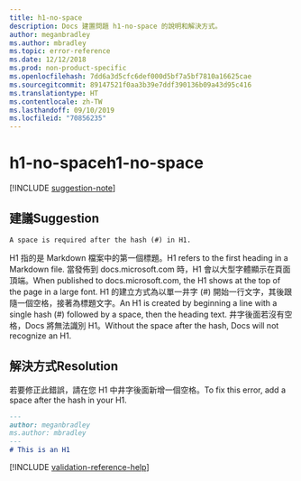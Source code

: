 ```yaml
---
title: h1-no-space
description: Docs 建置問題 h1-no-space 的說明和解決方式。
author: meganbradley
ms.author: mbradley
ms.topic: error-reference
ms.date: 12/12/2018
ms.prod: non-product-specific
ms.openlocfilehash: 7dd6a3d5cfc6def000d5bf7a5bf7810a16625cae
ms.sourcegitcommit: 89147521f0aa3b39e7ddf390136b09a43d95c416
ms.translationtype: HT
ms.contentlocale: zh-TW
ms.lasthandoff: 09/10/2019
ms.locfileid: "70856235"
---
```

# <a name="h1-no-space"></a><span data-ttu-id="10b88-103">h1-no-space</span><span class="sxs-lookup"><span data-stu-id="10b88-103">h1-no-space</span></span>

[!INCLUDE [suggestion-note](includes/suggestion-note.md)]

## <a name="suggestion"></a><span data-ttu-id="10b88-104">建議</span><span class="sxs-lookup"><span data-stu-id="10b88-104">Suggestion</span></span>

`A space is required after the hash (#) in H1.`

<span data-ttu-id="10b88-105">H1 指的是 Markdown 檔案中的第一個標題。</span><span class="sxs-lookup"><span data-stu-id="10b88-105">H1 refers to the first heading in a Markdown file.</span></span> <span data-ttu-id="10b88-106">當發佈到 docs.microsoft.com 時，H1 會以大型字體顯示在頁面頂端。</span><span class="sxs-lookup"><span data-stu-id="10b88-106">When published to docs.microsoft.com, the H1 shows at the top of the page in a large font.</span></span> <span data-ttu-id="10b88-107">H1 的建立方式為以單一井字 (#) 開始一行文字，其後跟隨一個空格，接著為標題文字。</span><span class="sxs-lookup"><span data-stu-id="10b88-107">An H1 is created by beginning a line with a single hash (#) followed by a space, then the heading text.</span></span> <span data-ttu-id="10b88-108">井字後面若沒有空格，Docs 將無法識別 H1。</span><span class="sxs-lookup"><span data-stu-id="10b88-108">Without the space after the hash, Docs will not recognize an H1.</span></span>

## <a name="resolution"></a><span data-ttu-id="10b88-109">解決方式</span><span class="sxs-lookup"><span data-stu-id="10b88-109">Resolution</span></span>

<span data-ttu-id="10b88-110">若要修正此錯誤，請在您 H1 中井字後面新增一個空格。</span><span class="sxs-lookup"><span data-stu-id="10b88-110">To fix this error, add a space after the hash in your H1.</span></span>

```markdown
---
author: meganbradley
ms.author: mbradley
---
# This is an H1
```

<!--make sure to add this file to your includes folder and verify the path-->
[!INCLUDE [validation-reference-help](includes/validation-reference-help.md)]
